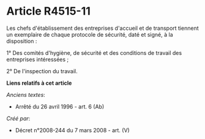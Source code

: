 # Article R4515-11

Les chefs d'établissement des entreprises d'accueil et de transport tiennent un exemplaire de chaque protocole de sécurité,
daté et signé, à la disposition :

1° Des comités d'hygiène, de sécurité et des conditions de travail des entreprises intéressées ;

2° De l'inspection du travail.

**Liens relatifs à cet article**

_Anciens textes_:

  - Arrêté du 26 avril 1996 - art. 6 (Ab)

_Créé par_:

  - Décret n°2008-244 du 7 mars 2008 - art. (V)
